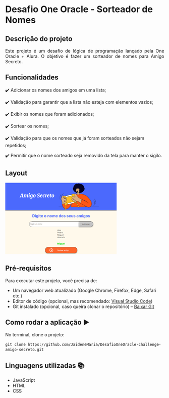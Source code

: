 # Desafio One Oracle - Sorteador de Nomes

## Descrição do projeto 
<p align="justify">
  Este projeto é um desafio de lógica de programação lançado pela One Oracle + Alura. O objetivo é fazer um sorteador de nomes para Amigo Secreto.
</p>

## Funcionalidades

:heavy_check_mark: Adicionar os nomes dos amigos em uma lista;

:heavy_check_mark: Validação para garantir que a lista não esteja com elementos vazios;

:heavy_check_mark: Exibir os nomes que foram adicionados;

:heavy_check_mark: Sortear os nomes;

:heavy_check_mark: Validação para que os nomes que já foram sorteados não sejam repetidos;

:heavy_check_mark: Permitir que o nome sorteado seja removido da tela para manter o sigilo.

## Layout

<img src="assets/layout_ChallengeAmigoSecreto.png" alt="Imagem da tela do Sorteador Amigo Secreto" width="70%">

## Pré-requisitos

Para executar este projeto, você precisa de:

- Um navegador web atualizado (Google Chrome, Firefox, Edge, Safari etc.)
- Editor de código (opcional, mas recomendado: [Visual Studio Code](https://code.visualstudio.com/))
- Git instalado (opcional, caso queira clonar o repositório) – [Baixar Git](https://git-scm.com/)

## Como rodar a aplicação :arrow_forward:

No terminal, clone o projeto: 

```
git clone https://github.com/JaideneMaria/DesafioOneOracle-challenge-amigo-secreto.git
``` 
## Linguagens utilizadas :books:

- JavaScript
- HTML
- CSS
